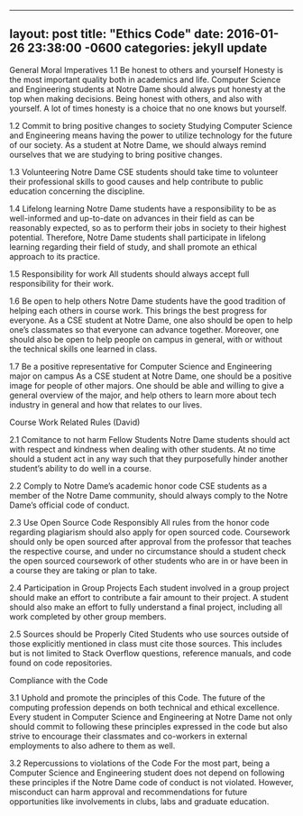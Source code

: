 
---
layout: post
title:  "Ethics Code"
date:   2016-01-26 23:38:00 -0600
categories: jekyll update
---


General Moral Imperatives 
1.1 Be honest to others and yourself
	Honesty is the most important quality both in academics and life. Computer Science and Engineering students at Notre Dame should always put honesty at the top when making decisions. Being honest with others, and also with yourself. A lot of times honesty is a choice that no one knows but yourself.

1.2 Commit to bring positive changes to society
	Studying Computer Science and Engineering means having the power to utilize technology for the future of our society. As a student at Notre Dame, we should always remind ourselves that we are studying to bring positive changes. 

1.3 Volunteering
	Notre Dame CSE students should take time to volunteer their professional skills to good causes and help contribute to public education concerning the discipline.

1.4 Lifelong learning
	Notre Dame students have a responsibility to be as well-informed and up-to-date on advances in their field as can be reasonably expected, so as to perform their jobs in society to their highest potential. Therefore, Notre Dame students shall participate in lifelong learning regarding their field of study, and shall promote an ethical approach to its practice.

1.5 Responsibility for work
	All students should always accept full responsibility for their work. 

1.6 Be open to help others
	Notre Dame students have the good tradition of helping each others in course work. This brings the best progress for everyone. As a CSE student at Notre Dame, one also should be open to help one’s classmates so that everyone can advance together. Moreover, one should also be open to help people on campus in general, with or without the technical skills one learned in class.

1.7 Be a positive representative for Computer Science and Engineering major on campus
	As a CSE student at Notre Dame, one should be a positive image for people of other majors. One should be able and willing to give a general overview of the major, and help others to learn more about tech industry in general and how that relates to our lives.

Course Work Related Rules (David)

2.1 Comitance to not harm Fellow Students
Notre Dame students should act with respect and kindness when dealing with other students.  At no time should a student act in any way such that they purposefully hinder another student’s ability to do well in a course.  

2.2 Comply to Notre Dame’s academic honor code
CSE students as a member of the Notre Dame community, should always comply to the Notre Dame’s official code of conduct.

2.3 Use Open Source Code Responsibly
All rules from the honor code regarding plagiarism should also apply for open sourced code.  Coursework should only be open sourced after approval from the professor that teaches the respective course, and under no circumstance should a student check the open sourced coursework of other students who are in or have been in a course they are taking or plan to take.

2.4 Participation in Group Projects
Each student involved in a group project should make an effort to contribute a fair amount to their project.  A student should also make an effort to fully understand a final project, including all work completed by other group members.

2.5 Sources should be Properly Cited
Students who use sources outside of those explicitly mentioned in class must cite those sources.  This includes but is not limited to Stack Overflow questions, reference manuals, and code found on code repositories.

Compliance with the Code 

3.1 Uphold and promote the principles of this Code.
The future of the computing profession depends on both technical and ethical excellence. Every student in Computer Science and Engineering at Notre Dame not only should commit to following these principles expressed in the code but also strive to encourage their classmates and co-workers in external employments to also adhere to them as well.  

3.2 Repercussions to violations of the Code
For the most part, being a Computer Science and Engineering student does not depend on following these principles if the Notre Dame code of conduct is not violated. However, misconduct can harm approval and recommendations for future opportunities like involvements in clubs, labs and graduate education. 


